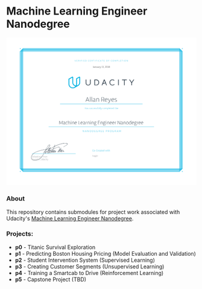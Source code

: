 # Machine Learning Engineer Nanodegree

![Certificate](udacity-mlnd-certificate.png)

### About

This repository contains submodules for project work associated with Udacity's [Machine Learning Engineer Nanodegree](https://www.udacity.com/course/nd009).

### Projects:

- **p0** - Titanic Survival Exploration
- **p1** - Predicting Boston Housing Pricing (Model Evaluation and Validation)
- **p2** - Student Intervention System (Supervised Learning)
- **p3** - Creating Customer Segments (Unsupervised Learning)
- **p4** - Training a Smartcab to Drive (Reinforcement Learning)
- **p5** - Capstone Project (TBD)
